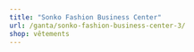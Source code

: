 ```yaml
---
title: "Sonko Fashion Business Center"
url: /ganta/sonko-fashion-business-center-3/
shop: vêtements
---
```

